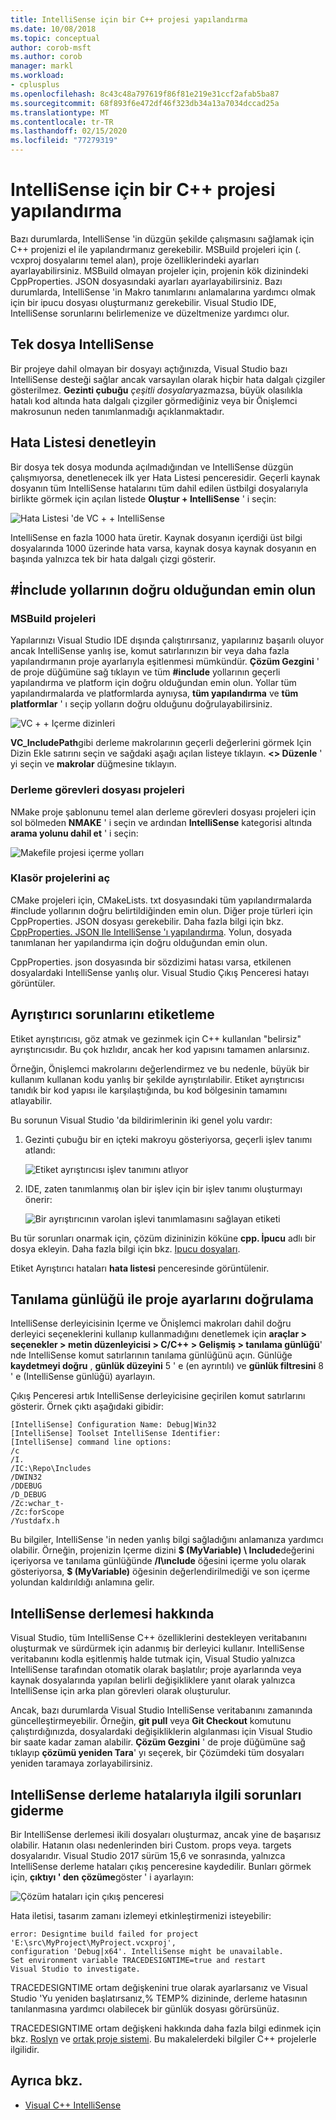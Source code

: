 ```yaml
---
title: IntelliSense için bir C++ projesi yapılandırma
ms.date: 10/08/2018
ms.topic: conceptual
author: corob-msft
ms.author: corob
manager: markl
ms.workload:
- cplusplus
ms.openlocfilehash: 8c43c48a797619f86f81e219e31ccf2afab5ba87
ms.sourcegitcommit: 68f893f6e472df46f323db34a13a7034dccad25a
ms.translationtype: MT
ms.contentlocale: tr-TR
ms.lasthandoff: 02/15/2020
ms.locfileid: "77279319"
---
```

# <a name="configure-a-c-project-for-intellisense"></a>IntelliSense için bir C++ projesi yapılandırma

Bazı durumlarda, IntelliSense 'in düzgün şekilde çalışmasını sağlamak için C++ projenizi el ile yapılandırmanız gerekebilir. MSBuild projeleri için (. vcxproj dosyalarını temel alan), proje özelliklerindeki ayarları ayarlayabilirsiniz. MSBuild olmayan projeler için, projenin kök dizinindeki CppProperties. JSON dosyasındaki ayarları ayarlayabilirsiniz. Bazı durumlarda, IntelliSense 'in Makro tanımlarını anlamalarına yardımcı olmak için bir ipucu dosyası oluşturmanız gerekebilir. Visual Studio IDE, IntelliSense sorunlarını belirlemenize ve düzeltmenize yardımcı olur.

## <a name="single-file-intellisense"></a>Tek dosya IntelliSense

Bir projeye dahil olmayan bir dosyayı açtığınızda, Visual Studio bazı IntelliSense desteği sağlar ancak varsayılan olarak hiçbir hata dalgalı çizgiler gösterilmez. **Gezinti çubuğu** *çeşitli dosyalar*yazmazsa, büyük olasılıkla hatalı kod altında hata dalgalı çizgiler görmediğiniz veya bir Önişlemci makrosunun neden tanımlanmadığı açıklanmaktadır.

## <a name="check-the-error-list"></a>Hata Listesi denetleyin

Bir dosya tek dosya modunda açılmadığından ve IntelliSense düzgün çalışmıyorsa, denetlenecek ilk yer Hata Listesi penceresidir. Geçerli kaynak dosyanın tüm IntelliSense hatalarını tüm dahil edilen üstbilgi dosyalarıyla birlikte görmek için açılan listede **Oluştur + IntelliSense** ' i seçin:

![Hata Listesi 'de VC + + IntelliSense](media/vcpp-intellisense-error-list.png)

IntelliSense en fazla 1000 hata üretir. Kaynak dosyanın içerdiği üst bilgi dosyalarında 1000 üzerinde hata varsa, kaynak dosya kaynak dosyanın en başında yalnızca tek bir hata dalgalı çizgi gösterir.

## <a name="ensure-include-paths-are-correct"></a>#İnclude yollarının doğru olduğundan emin olun

### <a name="msbuild-projects"></a>MSBuild projeleri

Yapılarınızı Visual Studio IDE dışında çalıştırırsanız, yapılarınız başarılı oluyor ancak IntelliSense yanlış ise, komut satırlarınızın bir veya daha fazla yapılandırmanın proje ayarlarıyla eşitlenmesi mümkündür. **Çözüm Gezgini** ' de proje düğümüne sağ tıklayın ve tüm **#include** yollarının geçerli yapılandırma ve platform için doğru olduğundan emin olun. Yollar tüm yapılandırmalarda ve platformlarda aynıysa, **tüm yapılandırma** ve **tüm platformlar** ' ı seçip yolların doğru olduğunu doğrulayabilirsiniz.

![VC + + Içerme dizinleri](media/vcpp-intellisense-include-paths.png)

**VC_IncludePath**gibi derleme makrolarının geçerli değerlerini görmek Için Dizin Ekle satırını seçin ve sağdaki aşağı açılan listeye tıklayın. **\<> Düzenle** ' yi seçin ve **makrolar** düğmesine tıklayın.

### <a name="makefile-projects"></a>Derleme görevleri dosyası projeleri

NMake proje şablonunu temel alan derleme görevleri dosyası projeleri için sol bölmeden **NMAKE** ' i seçin ve ardından **IntelliSense** kategorisi altında **arama yolunu dahil et** ' i seçin:

![Makefile projesi içerme yolları](media/vcpp-intellisense-makefile-include-paths.png)

### <a name="open-folder-projects"></a>Klasör projelerini aç

CMake projeleri için, CMakeLists. txt dosyasındaki tüm yapılandırmalarda #include yollarının doğru belirtildiğinden emin olun. Diğer proje türleri için CppProperties. JSON dosyası gerekebilir. Daha fazla bilgi için bkz. [CppProperties. JSON Ile IntelliSense 'ı yapılandırma](/cpp/build/open-folder-projects-cpp#configure-code-navigation-with-cpppropertiesjson). Yolun, dosyada tanımlanan her yapılandırma için doğru olduğundan emin olun.

CppProperties. json dosyasında bir sözdizimi hatası varsa, etkilenen dosyalardaki IntelliSense yanlış olur. Visual Studio Çıkış Penceresi hatayı görüntüler.

## <a name="tag-parser-issues"></a>Ayrıştırıcı sorunlarını etiketleme

Etiket ayrıştırıcısı, göz atmak ve gezinmek için C++ kullanılan "belirsiz" ayrıştırıcısıdır. Bu çok hızlıdır, ancak her kod yapısını tamamen anlarsınız.

Örneğin, Önişlemci makrolarını değerlendirmez ve bu nedenle, büyük bir kullanım kullanan kodu yanlış bir şekilde ayrıştırılabilir. Etiket ayrıştırıcısı tanıdık bir kod yapısı ile karşılaştığında, bu kod bölgesinin tamamını atlayabilir.

Bu sorunun Visual Studio 'da bildirimlerinin iki genel yolu vardır:

1. Gezinti çubuğu bir en içteki makroyu gösteriyorsa, geçerli işlev tanımı atlandı:

   ![Etiket ayrıştırıcısı işlev tanımını atlıyor](media/vcpp-intellisense-tag-parser-macro.png)

1. IDE, zaten tanımlanmış olan bir işlev için bir işlev tanımı oluşturmayı önerir:

   ![Bir ayrıştırıcının varolan işlevi tanımlamasını sağlayan etiketi](media/vcpp-intellisense-tag-parser-function.png)

Bu tür sorunları onarmak için, çözüm dizininizin köküne **cpp. İpucu** adlı bir dosya ekleyin. Daha fazla bilgi için bkz. [Ipucu dosyaları](/cpp/build/reference/hint-files).

Etiket Ayrıştırıcı hataları **hata listesi** penceresinde görüntülenir.

## <a name="validate-project-settings-with-diagnostic-logging"></a>Tanılama günlüğü ile proje ayarlarını doğrulama

IntelliSense derleyicisinin Içerme ve Önişlemci makroları dahil doğru derleyici seçeneklerini kullanıp kullanmadığını denetlemek için **araçlar > seçenekler > metin düzenleyicisi > C/C++ > Gelişmiş > tanılama günlüğü**' nde IntelliSense komut satırlarının tanılama günlüğünü açın. Günlüğe **kaydetmeyi doğru** , **günlük düzeyini** 5 ' e (en ayrıntılı) ve **günlük filtresini** 8 ' e (IntelliSense günlüğü) ayarlayın.

Çıkış Penceresi artık IntelliSense derleyicisine geçirilen komut satırlarını gösterir. Örnek çıktı aşağıdaki gibidir:

```output
[IntelliSense] Configuration Name: Debug|Win32
[IntelliSense] Toolset IntelliSense Identifier:
[IntelliSense] command line options:
/c
/I.
/IC:\Repo\Includes
/DWIN32
/DDEBUG
/D_DEBUG
/Zc:wchar_t-
/Zc:forScope
/Yustdafx.h
```

Bu bilgiler, IntelliSense 'in neden yanlış bilgi sağladığını anlamanıza yardımcı olabilir. Örneğin, projenizin Içerme dizini **$ (MyVariable) \ Include**değerini içeriyorsa ve tanılama günlüğünde **/I\ınclude** öğesini içerme yolu olarak gösteriyorsa, **$ (MyVariable)** öğesinin değerlendirilmediği ve son içerme yolundan kaldırıldığı anlamına gelir.

## <a name="about-the-intellisense-build"></a>IntelliSense derlemesi hakkında

Visual Studio, tüm IntelliSense C++ özelliklerini destekleyen veritabanını oluşturmak ve sürdürmek için adanmış bir derleyici kullanır. IntelliSense veritabanını kodla eşitlenmiş halde tutmak için, Visual Studio yalnızca IntelliSense tarafından otomatik olarak başlatılır; proje ayarlarında veya kaynak dosyalarında yapılan belirli değişikliklere yanıt olarak yalnızca IntelliSense için arka plan görevleri olarak oluşturulur.

Ancak, bazı durumlarda Visual Studio IntelliSense veritabanını zamanında güncelleştirmeyebilir. Örneğin, **git pull** veya **Git Checkout** komutunu çalıştırdığınızda, dosyalardaki değişikliklerin algılanması için Visual Studio bir saate kadar zaman alabilir. **Çözüm Gezgini** ' de proje düğümüne sağ tıklayıp **çözümü yeniden Tara**' yı seçerek, bir Çözümdeki tüm dosyaları yeniden taramaya zorlayabilirsiniz.

## <a name="troubleshooting-intellisense-build-failures"></a>IntelliSense derleme hatalarıyla ilgili sorunları giderme

Bir IntelliSense derlemesi ikili dosyaları oluşturmaz, ancak yine de başarısız olabilir. Hatanın olası nedenlerinden biri Custom. props veya. targets dosyalarıdır. Visual Studio 2017 sürüm 15,6 ve sonrasında, yalnızca IntelliSense derleme hataları çıkış penceresine kaydedilir. Bunları görmek için, **çıktıyı ' den** **çözüme**göster ' i ayarlayın:

![Çözüm hataları için çıkış penceresi](media/vcpp-intellisense-output-window.png)

Hata iletisi, tasarım zamanı izlemeyi etkinleştirmenizi isteyebilir:

```output
error: Designtime build failed for project 'E:\src\MyProject\MyProject.vcxproj',
configuration 'Debug|x64'. IntelliSense might be unavailable.
Set environment variable TRACEDESIGNTIME=true and restart
Visual Studio to investigate.
```

TRACEDESIGNTIME ortam değişkenini true olarak ayarlarsanız ve Visual Studio 'Yu yeniden başlatırsanız,% TEMP% dizininde, derleme hatasının tanılanmasına yardımcı olabilecek bir günlük dosyası görürsünüz.

TRACEDESIGNTIME ortam değişkeni hakkında daha fazla bilgi edinmek için bkz. [Roslyn](https://github.com/dotnet/roslyn/wiki/Diagnosing-Project-System-Build-Errors) ve [ortak proje sistemi](https://github.com/dotnet/project-system/blob/master/docs/design-time-builds.md). Bu makalelerdeki bilgiler C++ projelerle ilgilidir.

## <a name="see-also"></a>Ayrıca bkz.

- [Visual C++ IntelliSense](visual-cpp-intellisense.md)
